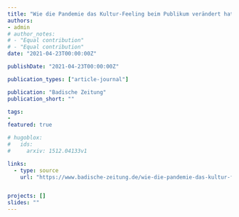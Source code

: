 ```yaml
---
title: "Wie die Pandemie das Kultur-Feeling beim Publikum verändert hat"
authors:
- admin
# author_notes:
# - "Equal contribution"
# - "Equal contribution"
date: "2021-04-23T00:00:00Z"

publishDate: "2021-04-23T00:00:00Z"

publication_types: ["article-journal"]

publication: "Badische Zeitung"
publication_short: ""

tags:
- 
featured: true

# hugoblox:
#   ids:
#     arxiv: 1512.04133v1

links:
  - type: source
    url: "https://www.badische-zeitung.de/wie-die-pandemie-das-kultur-feeling-beim-publikum-veraendert-hat"


projects: []
slides: ""
---
```

